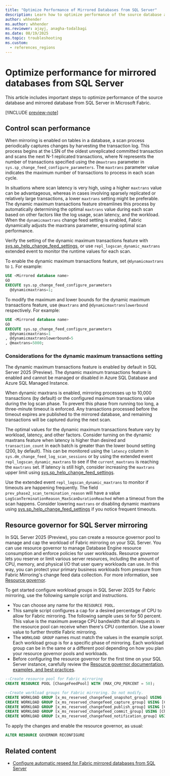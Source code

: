 ```yaml
---
title: "Optimize Performance of Mirrored Databases from SQL Server"
description: Learn how to optimize performance of the source database and mirrored database from SQL Server in Microsoft Fabric.
author: whhender
ms.author: whhender
ms.reviewer: ajayj, anagha-todalbagi
ms.date: 08/19/2025
ms.topic: troubleshooting
ms.custom:
  - references_regions
---
```

# Optimize performance for mirrored databases from SQL Server

This article includes important steps to optimize performance of the source database and mirrored database from SQL Server in Microsoft Fabric.

[!INCLUDE [preview-note](../includes/feature-preview-note.md)]

## Control scan performance

When mirroring is enabled on tables in a database, a scan process periodically captures changes by harvesting the transaction log. This process begins at the LSN of the oldest unreplicated committed transaction and scans the next N-1 replicated transactions, where N represents the number of transactions specified using the `@maxtrans` parameter in `sys.sp_change_feed_configure_parameters`. The `maxtrans` parameter value indicates the maximum number of transactions to process in each scan cycle.

In situations where scan latency is very high, using a higher `maxtrans` value can be advantageous, whereas in cases involving sparsely replicated or relatively large transactions, a lower `maxtrans` setting might be preferable. The dynamic maximum transactions feature streamlines this process by automatically determining the optimal `maxtrans` value during each scan based on other factors like the log usage, scan latency, and the workload. When the `dynamicmaxtrans` change feed setting is enabled, Fabric dynamically adjusts the maxtrans parameter, ensuring optimal scan performance. 

Verify the setting of the dynamic maximum transactions feature with [sys.sp_help_change_feed_settings](/sql/relational-databases/system-stored-procedures/sp-help-change-feed-settings?view=fabric&preserve-view=true), or use `repl_logscan_dynamic_maxtrans` extended event to monitor the runtime values for each scan.

To enable the dynamic maximum transactions feature, set `@dynamicmaxtrans` to `1`. For example:

```sql
USE <Mirrored database name>
GO
EXECUTE sys.sp_change_feed_configure_parameters
  @dynamicmaxtrans=1;
```

To modify the maximum and lower bounds for the dynamic maximum transactions feature, use `@maxtrans` and `@dynamicmaxtranslowerbound` respectively. For example:

```sql
USE <Mirrored database name>
GO
EXECUTE sys.sp_change_feed_configure_parameters
  @dynamicmaxtrans=1
, @dynamicmaxtranslowerbound=5
, @maxtrans=5000;
```

### Considerations for the dynamic maximum transactions setting

The dynamic maximum transactions feature is enabled by default in SQL Server 2025 (Preview). The dynamic maximum transactions feature is enabled and cannot be managed or disabled in Azure SQL Database and Azure SQL Managed Instance.

When dynamic maxtrans is enabled, mirroring processes up to 10,000 transactions (by default) or the configured maximum transactions value during the log scan phase. To prevent this phase from running too long, a three-minute timeout is enforced. Any transactions processed before the timeout expires are published to the mirrored database, and remaining transactions will be captured during the next scan.

The optimal values for the dynamic maximum transactions feature vary by workload, latency, and other factors. Consider turning on the dynamic maxtrans feature when latency is higher than desired and `transaction_count` in each batch is greater than the lower bound setting (200, by default). This can be monitored using the `latency` column in `sys.dm_change_feed_log_scan_sessions` or by using the extended event `repl_logscan_dynamic_maxtrans` to see if the `current_maxtrans` is reaching the `maxtrans` set. If latency is still high, consider increasing the `maxtrans` upper limit using [sys.sp_help_change_feed_settings](/sql/relational-databases/system-stored-procedures/sp-help-change-feed-settings?view=fabric&preserve-view=true).

Use the extended event `repl_logscan_dynamic_maxtrans` to monitor if timeouts are happening frequently. The field `prev_phase2_scan_termination_reason` will have a value `LogScanTerminationReason_MaxScanDurationReached` when a timeout from the scan happens. Consider lowering `maxtrans` or disabling dynamic maxtrans using [sys.sp_help_change_feed_settings](/sql/relational-databases/system-stored-procedures/sp-help-change-feed-settings?view=fabric&preserve-view=true) if you notice frequent timeouts.

## Resource governor for SQL Server mirroring

In SQL Server 2025 (Preview), you can create a resource governor pool to manage and cap the workload of Fabric mirroring on your SQL Server. You can use resource governor to manage Database Engine resource consumption and enforce policies for user workloads. Resource governor lets you reserve or limit various server resources, including the amount of CPU, memory, and physical I/O that user query workloads can use. In this way, you can protect your primary business workloads from pressure from Fabric Mirroring's change feed data collection. For more information, see [Resource governor](/sql/relational-databases/resource-governor/resource-governor?view=sql-server-ver17&preserve-view=true).

To get started configure workload groups in SQL Server 2025 for Fabric mirroring, use the following sample script and instructions.

- You can choose any name for the `RESOURCE POOL`. 
- This sample script configures a cap for a desired percentage of CPU to allow for Fabric mirroring. The following sample uses `50` for 50 percent. This value is the maximum average CPU bandwidth that all requests in the resource pool can receive when there's CPU contention. Use a lower value to further throttle Fabric mirroring. 
- The `WORKLOAD GROUP` names must match the values in the example script. Each workload group is for a specific phase of mirroring. Each workload group can be in the same or a different pool depending on how you plan your resource governor pools and workloads.
- Before configuring the resource governor for the first time on your SQL Server instance, carefully review the [Resource governor documentation, examples, and best practices](/sql/relational-databases/resource-governor/resource-governor-walkthrough?view=sql-server-ver17&preserve-view=true).

```sql
--Create resource pool for Fabric mirroring
CREATE RESOURCE POOL [ChangeFeedPool] WITH (MAX_CPU_PERCENT = 50);

--Create workload groups for Fabric mirroring. Do not modify.
CREATE WORKLOAD GROUP [x_ms_reserved_changefeed_snapshot_group] USING [ChangeFeedPool];
CREATE WORKLOAD GROUP [x_ms_reserved_changefeed_capture_group] USING [ChangeFeedPool];
CREATE WORKLOAD GROUP [x_ms_reserved_changefeed_publish_group] USING [ChangeFeedPool];
CREATE WORKLOAD GROUP [x_ms_reserved_changefeed_commit_group] USING [ChangeFeedPool];
CREATE WORKLOAD GROUP [x_ms_reserved_changefeed_notification_group] USING [ChangeFeedPool];
```

To apply the changes and enable the resource governor, as usual:

```sql
ALTER RESOURCE GOVERNOR RECONFIGURE
```

## Related content

- [Configure automatic reseed for Fabric mirrored databases from SQL Server](sql-server-configure-automatic-reseed.md)
